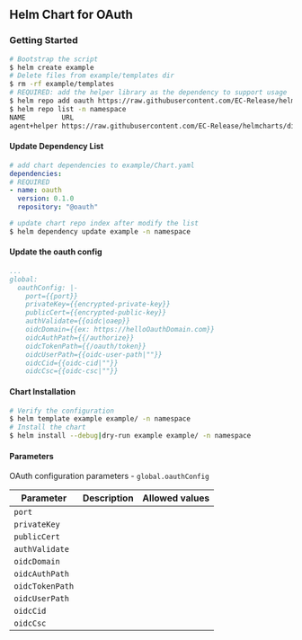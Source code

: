 ## Helm Chart for OAuth

### Getting Started

```bash
# Bootstrap the script
$ helm create example
# Delete files from example/templates dir
$ rm -rf example/templates
# REQUIRED: add the helper library as the dependency to support usage
$ helm repo add oauth https://raw.githubusercontent.com/EC-Release/helmcharts/disty/oauth/<version. E.g. "0.1.0"> -n namespace
$ helm repo list -n namespace
NAME         URL
agent+helper https://raw.githubusercontent.com/EC-Release/helmcharts/disty/oauth/0.1.0
```

#### Update Dependency List

```yaml
# add chart dependencies to example/Chart.yaml
dependencies:
# REQUIRED
- name: oauth
  version: 0.1.0
  repository: "@oauth"
```

```bash
# update chart repo index after modify the list
$ helm dependency update example -n namespace
```

#### Update the oauth config

```yaml
...
global:
  oauthConfig: |-
    port={{port}}
    privateKey={{encrypted-private-key}}
    publicCert={{encrypted-public-key}}
    authValidate={{oidc|oaep}}
    oidcDomain={{ex: https://helloOauthDomain.com}}
    oidcAuthPath={{/authorize}}
    oidcTokenPath={{/oauth/token}}
    oidcUserPath={{oidc-user-path|""}}
    oidcCid={{oidc-cid|""}}
    oidcCsc={{oidc-csc|""}}
```

#### Chart Installation

```bash
# Verify the configuration
$ helm template example example/ -n namespace
# Install the chart
$ helm install --debug|dry-run example example/ -n namespace
```

#### Parameters

OAuth configuration parameters - `global.oauthConfig`

| Parameter         | Description                           | Allowed values                            |
| ----------------- | ------------------------------------- | ---------------------------------------   |
| `port`            |                                       |                                           |
| `privateKey`      |                                       |                                           |
| `publicCert`      |                                       |                                           |
| `authValidate`    |                                       |                                           |
| `oidcDomain`      |                                       |                                           |
| `oidcAuthPath`    |                                       |                                           |
| `oidcTokenPath`   |                                       |                                           |
| `oidcUserPath`    |                                       |                                           |
| `oidcCid`         |                                       |                                           |
| `oidcCsc`         |                                       |                                           |
